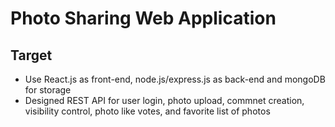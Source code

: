 # Photo Sharing Web Application

## Target
  - Use React.js as front-end, node.js/express.js as back-end and mongoDB for storage
  - Designed REST API for user login, photo upload, commnet creation, visibility control, photo like votes, and favorite list of photos


